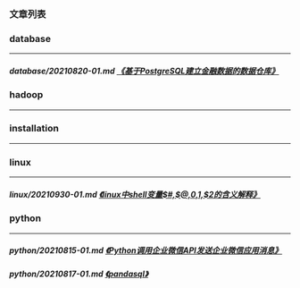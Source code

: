 
[@id]: README.md 
[@title]: 首页
[@location]: docs/README.md
[@author]: leity
[@date]: 2021-11-03

### 文章列表


### database

----

##### database/20210820-01.md  [《基于PostgreSQL建立金融数据的数据仓库》](database/20210820-01.md)

### hadoop

----


### installation

----


### linux

----

##### linux/20210930-01.md  [《linux中shell变量$#,$@,$0,$1,$2的含义解释》](linux/20210930-01.md)

### python

----

##### python/20210815-01.md  [《Python调用企业微信API发送企业微信应用消息》](python/20210815-01.md)
##### python/20210817-01.md  [《pandasql》](python/20210817-01.md)
